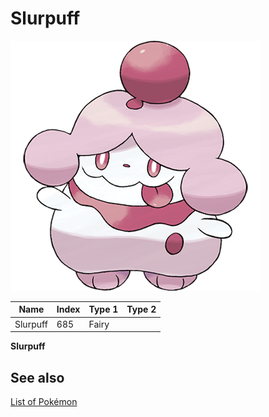 # Slurpuff


![Slurpuff](images/685.png)

| **Name** | **Index** | **Type 1** | **Type 2** |
|----|----|----|----|
| Slurpuff | 685 | Fairy  |  |

**Slurpuff** 

## See also

[List of Pokémon](../pokemon.md)
